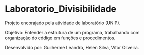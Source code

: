 # Laboratorio_Divisibilidade

Projeto encorajado pela atividade de laboratório (UNIP).  

Objetivo: Entender a estrutura  de  um  programa,  trabalhando com organização do código em funções e procedimentos.  

Desenvolvido por: Guilherme Leandro, Helen Silva, Vitor Oliveira.
